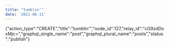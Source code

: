```yaml
---
title: "tumblin'"
date: '2021-06-11'
---
```


{"action_type":"CREATE","title":"tumblin'","node_id":127,"relay_id":"cG9zdDoxMjc=","graphql_single_name":"post","graphql_plural_name":"posts","status":"publish"}
